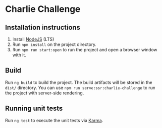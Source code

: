 # Charlie Challenge

## Installation instructions

1) Install [NodeJS](https://nodejs.org) (LTS)
2) Run `npm install` on the project directory.
3) Run `npm run start:open` to run the project and open a browser window with it.

## Build

Run `ng build` to build the project. The build artifacts will be stored in the `dist/` directory.
You can use `npm run serve:ssr:charlie-challenge` to run the project with server-side rendering.

## Running unit tests

Run `ng test` to execute the unit tests via [Karma](https://karma-runner.github.io).
